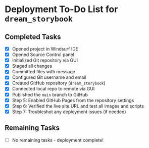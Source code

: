 # Deployment To-Do List for `dream_storybook`

## Completed Tasks
- [x] Opened project in Windsurf IDE
- [x] Opened Source Control panel
- [x] Initialized Git repository via GUI
- [x] Staged all changes
- [x] Committed files with message
- [x] Configured Git username and email
- [x] Created GitHub repository (`dream_storybook`)
- [x] Connected local repo to remote via GUI
- [x] Published the `main` branch to GitHub
- [x] Step 5: Enabled GitHub Pages from the repository settings
- [x] Step 6: Verified the live site URL and test all images and scripts
- [x] Step 7: Troubleshot any deployment issues (if needed)

## Remaining Tasks
- [ ] No remaining tasks - deployment complete!
